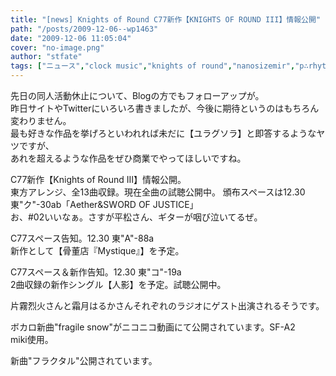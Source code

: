 ```yaml
---
title: "[news] Knights of Round C77新作【KNIGHTS OF ROUND III】情報公開"
path: "/posts/2009-12-06--wp1463"
date: "2009-12-06 11:05:04"
cover: "no-image.png"
author: "stfate"
tags: ["ニュース","clock music","knights of round","nanosizemir","p∴rhythmatiq","空色絵本","霜月はるか"]
---
```


<style type="text/css">
<!--
p {white-space: pre-wrap};
-->
</style>


先日の同人活動休止について、Blogの方でもフォローアップが。
昨日サイトやTwitterにいろいろ書きましたが、今後に期待というのはもちろん変わりません。
最も好きな作品を挙げろといわれれば未だに【ユラグソラ】と即答するようなヤツですが、
あれを超えるような作品をぜひ商業でやってほしいですね。


C77新作【Knights of Round III】情報公開。
東方アレンジ、全13曲収録。現在全曲の試聴公開中。
頒布スペースは12.30 東"ク"-30ab「Aether&SWORD OF JUSTICE」
お、#02いいなぁ。さすが平松さん、ギターが咽び泣いてるぜ。


C77スペース告知。12.30 東"A"-88a
新作として【骨董店『Mystique』】を予定。


C77スペース＆新作告知。12.30 東"コ"-19a
2曲収録の新作シングル【人影】を予定。試聴公開中。


片霧烈火さんと霜月はるかさんそれぞれのラジオにゲスト出演されるそうです。



ボカロ新曲"fragile snow"がニコニコ動画にて公開されています。SF-A2 miki使用。


新曲"フラクタル"公開されています。